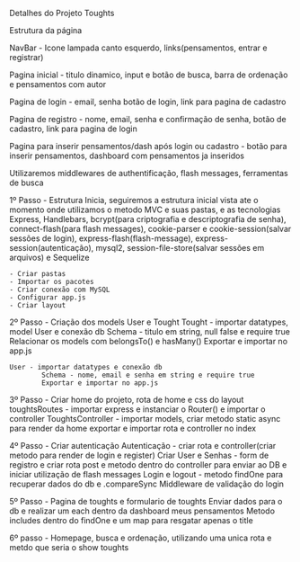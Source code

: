 Detalhes do Projeto Toughts

Estrutura da página

NavBar - Icone lampada canto esquerdo, links(pensamentos, entrar e registrar)

Pagina inicial - titulo dinamico, input e botão de busca, barra de ordenação e pensamentos com autor

Pagina de login - email, senha botão de login, link para pagina de cadastro

Pagina de registro - nome, email, senha e confirmação de senha, botão de cadastro, link para pagina de login

Pagina para inserir pensamentos/dash após login ou cadastro - botão para inserir pensamentos, dashboard com pensamentos ja inseridos

Utilizaremos middlewares de authentificação, flash messages, ferramentas de busca


1º Passo - Estrutura Inicia, seguiremos a estrutura inicial vista ate o momento onde utilizamos o metodo MVC e suas pastas, e as tecnologias Express, Handlebars, bcrypt(para criptografia e descriptografia de senha), connect-flash(para flash messages), cookie-parser e cookie-session(salvar sessões de login), express-flash(flash-message), express-session(autenticação), mysql2, session-file-store(salvar sessões em arquivos) e Sequelize

    - Criar pastas
    - Importar os pacotes
    - Criar conexão com MySQL
    - Configurar app.js
    - Criar layout

2º Passo - Criação dos models User e Tought
    Tought - importar datatypes, model User e conexão db
              Schema - titulo em string, null false e require true
              Relacionar os models com belongsTo() e hasMany()
              Exportar e importar no app.js
    
    User - importar datatypes e conexão db
            Schema - nome, email e senha em string e require true
            Exportar e importar no app.js

3º Passo - Criar home do projeto, rota de home e css do layout
    toughtsRoutes - importar express e instanciar o Router() e importar o controller
    ToughtsController - importar models, criar metodo static async para render da home exportar e importar rota e controller no index

4º Passo - Criar autenticação
    Autenticação - criar rota e controller(criar metodo para render de login e register)
    Criar User e Senhas - form de registro e criar rota post e metodo dentro do controller para enviar ao DB e iniciar utilização de flash messages
    Login e logout - metodo findOne para recuperar dados do db e .compareSync
    Middleware de validação do login

5º Passo - Pagina de toughts e formulario de toughts
    Enviar dados para o db e realizar um each dentro da dashboard meus pensamentos
    Metodo includes dentro do findOne e um map para resgatar apenas o title

6º passo - Homepage, busca e ordenação, utilizando uma unica rota e metdo que seria o show toughts